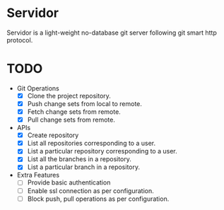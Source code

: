 # **Servidor**

Servidor is a light-weight no-database git server following git smart http protocol.


# TODO
- Git Operations
  - [x] Clone the project repository.
  - [x] Push change sets from local to remote.
  - [x] Fetch change sets from remote.
  - [x] Pull change sets from remote.
- APIs
  - [x] Create repository
  - [x] List all repositories corresponding to a user.
  - [x] List a particular repository corresponding to a user.
  - [x] List all the branches in a repository.
  - [x] List a particular branch in a repository.
- Extra Features
  - [ ] Provide basic authentication
  - [ ] Enable ssl connection as per configuration.
  - [ ] Block push, pull operations as per configuration.
